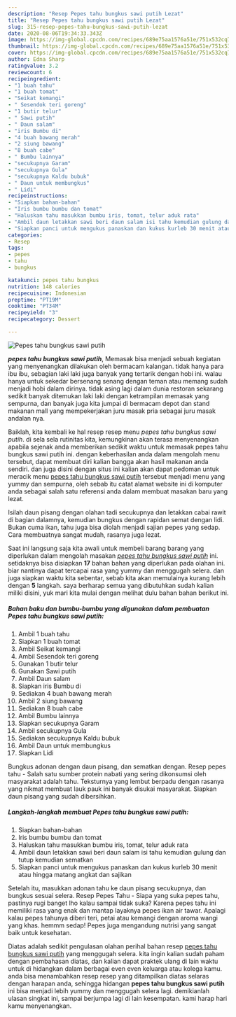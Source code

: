 ```yaml
---
description: "Resep Pepes tahu bungkus sawi putih Lezat"
title: "Resep Pepes tahu bungkus sawi putih Lezat"
slug: 315-resep-pepes-tahu-bungkus-sawi-putih-lezat
date: 2020-08-06T19:34:33.343Z
image: https://img-global.cpcdn.com/recipes/689e75aa1576a51e/751x532cq70/pepes-tahu-bungkus-sawi-putih-foto-resep-utama.jpg
thumbnail: https://img-global.cpcdn.com/recipes/689e75aa1576a51e/751x532cq70/pepes-tahu-bungkus-sawi-putih-foto-resep-utama.jpg
cover: https://img-global.cpcdn.com/recipes/689e75aa1576a51e/751x532cq70/pepes-tahu-bungkus-sawi-putih-foto-resep-utama.jpg
author: Edna Sharp
ratingvalue: 3.2
reviewcount: 6
recipeingredient:
- "1 buah tahu"
- "1 buah tomat"
- "Seikat kemangi"
- " Sesendok teri goreng"
- "1 butir telur"
- " Sawi putih"
- " Daun salam"
- "iris Bumbu di"
- "4 buah bawang merah"
- "2 siung bawang"
- "8 buah cabe"
- " Bumbu lainnya"
- "secukupnya Garam"
- "secukupnya Gula"
- "secukupnya Kaldu bubuk"
- " Daun untuk membungkus"
- " Lidi"
recipeinstructions:
- "Siapkan bahan-bahan"
- "Iris bumbu bumbu dan tomat"
- "Haluskan tahu masukkan bumbu iris, tomat, telur aduk rata"
- "Ambil daun letakkan sawi beri daun salam isi tahu kemudian gulung dan tutup kemudian sematkan"
- "Siapkan panci untuk mengukus panaskan dan kukus kurleb 30 menit atau hingga matang angkat dan sajikan"
categories:
- Resep
tags:
- pepes
- tahu
- bungkus

katakunci: pepes tahu bungkus 
nutrition: 148 calories
recipecuisine: Indonesian
preptime: "PT19M"
cooktime: "PT34M"
recipeyield: "3"
recipecategory: Dessert

---
```



![Pepes tahu bungkus sawi putih](https://img-global.cpcdn.com/recipes/689e75aa1576a51e/751x532cq70/pepes-tahu-bungkus-sawi-putih-foto-resep-utama.jpg)

<b><i>pepes tahu bungkus sawi putih</i></b>, Memasak bisa menjadi sebuah kegiatan yang menyenangkan dilakukan oleh bermacam kalangan. tidak hanya para ibu ibu, sebagian laki laki juga banyak yang tertarik dengan hobi ini. walau hanya untuk sekedar bersenang senang dengan teman atau memang sudah menjadi hobi dalam dirinya. tidak asing lagi dalam dunia restoran sekarang sedikit banyak ditemukan laki laki dengan ketrampilan memasak yang sempurna, dan banyak juga kita jumpai di bermacam depot dan stand makanan mall yang mempekerjakan juru masak pria sebagai juru masak andalan nya.

Baiklah, kita kembali ke hal resep resep menu <i>pepes tahu bungkus sawi putih</i>. di sela sela rutinitas kita, kemungkinan akan terasa menyenangkan apabila sejenak anda memberikan sedikit waktu untuk memasak pepes tahu bungkus sawi putih ini. dengan keberhasilan anda dalam mengolah menu tersebut, dapat membuat diri kalian bangga akan hasil makanan anda sendiri. dan juga disini dengan situs ini kalian akan dapat pedoman untuk meracik menu <u>pepes tahu bungkus sawi putih</u> tersebut menjadi menu yang yummy dan sempurna, oleh sebab itu catat alamat website ini di komputer anda sebagai salah satu referensi anda dalam membuat masakan baru yang lezat.

Isilah daun pisang dengan olahan tadi secukupnya dan letakkan cabai rawit di bagian dalamnya, kemudian bungkus dengan rapidan semat dengan lidi. Bukan cuma ikan, tahu juga bisa diolah menjadi sajian pepes yang sedap. Cara membuatnya sangat mudah, rasanya juga lezat.


Saat ini langsung saja kita awali untuk membeli barang barang yang diperlukan dalam mengolah masakan <u><i>pepes tahu bungkus sawi putih</i></u> ini. setidaknya bisa disiapkan <b>17</b> bahan bahan yang diperlukan pada olahan ini. biar nantinya dapat tercapai rasa yang yummy dan menggugah selera. dan juga siapkan waktu kita sebentar, sebab kita akan memulainya kurang lebih dengan <b>5</b> langkah. saya berharap semua yang dibutuhkan sudah kalian miliki disini, yuk mari kita mulai dengan melihat dulu bahan bahan berikut ini.

<!--inarticleads1-->

##### Bahan baku dan bumbu-bumbu yang digunakan dalam pembuatan Pepes tahu bungkus sawi putih:

1. Ambil 1 buah tahu
1. Siapkan 1 buah tomat
1. Ambil Seikat kemangi
1. Ambil  Sesendok teri goreng
1. Gunakan 1 butir telur
1. Gunakan  Sawi putih
1. Ambil  Daun salam
1. Siapkan iris Bumbu di
1. Sediakan 4 buah bawang merah
1. Ambil 2 siung bawang
1. Sediakan 8 buah cabe
1. Ambil  Bumbu lainnya
1. Siapkan secukupnya Garam
1. Ambil secukupnya Gula
1. Sediakan secukupnya Kaldu bubuk
1. Ambil  Daun untuk membungkus
1. Siapkan  Lidi


Bungkus adonan dengan daun pisang, dan sematkan dengan. Resep pepes tahu - Salah satu sumber protein nabati yang sering dikonsumsi oleh masyarakat adalah tahu. Teksturnya yang lembut berpadu dengan rasanya yang nikmat membuat lauk pauk ini banyak disukai masyarakat. Siapkan daun pisang yang sudah dibersihkan. 

<!--inarticleads2-->

##### Langkah-langkah membuat Pepes tahu bungkus sawi putih:

1. Siapkan bahan-bahan
1. Iris bumbu bumbu dan tomat
1. Haluskan tahu masukkan bumbu iris, tomat, telur aduk rata
1. Ambil daun letakkan sawi beri daun salam isi tahu kemudian gulung dan tutup kemudian sematkan
1. Siapkan panci untuk mengukus panaskan dan kukus kurleb 30 menit atau hingga matang angkat dan sajikan


Setelah itu, masukkan adonan tahu ke daun pisang secukupnya, dan bungkus sesuai selera. Resep Pepes Tahu - Siapa yang suka pepes tahu, pastinya rugi banget lho kalau sampai tidak suka? Karena pepes tahu ini memiliki rasa yang enak dan mantap layaknya pepes ikan air tawar. Apalagi kalau pepes tahunya diberi teri, petai atau kemangi dengan aroma wangi yang khas. hemmm sedap! Pepes juga mengandung nutrisi yang sangat baik untuk kesehatan. 

Diatas adalah sedikit pengulasan olahan perihal bahan resep <u>pepes tahu bungkus sawi putih</u> yang menggugah selera. kita ingin kalian sudah paham dengan pembahasan diatas, dan kalian dapat praktek ulang di lain waktu untuk di hidangkan dalam berbagai even even keluarga atau kolega kamu. anda bisa menambahkan resep resep yang ditampilkan diatas selaras dengan harapan anda, sehingga hidangan <b>pepes tahu bungkus sawi putih</b> ini bisa menjadi lebih yummy dan menggugah selera lagi. demikianlah ulasan singkat ini, sampai berjumpa lagi di lain kesempatan. kami harap hari kamu menyenangkan.
